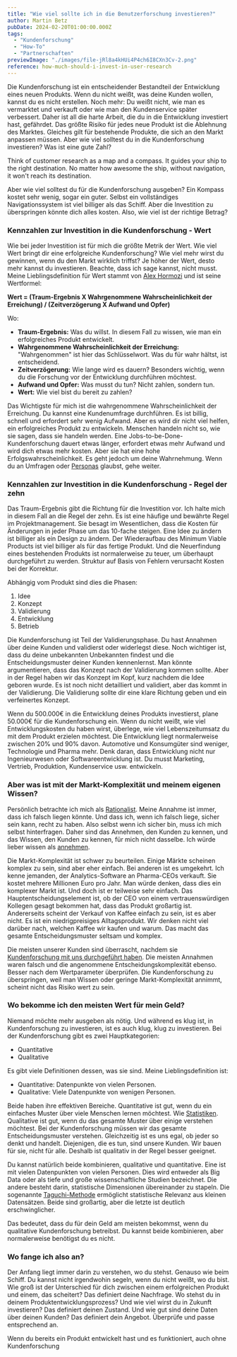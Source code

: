 ```yaml
---
title: "Wie viel sollte ich in die Benutzerforschung investieren?"
author: Martin Betz
pubDate: 2024-02-20T01:00:00.000Z
tags:
  - "Kundenforschung"
  - "How-To"
  - "Partnerschaften"
previewImage: "./images/file-jRl8a4kHUi4P4ch6I8CXn3Cv-2.png"
reference: how-much-should-i-invest-in-user-research
---
```


Die Kundenforschung ist ein entscheidender Bestandteil der Entwicklung eines neuen Produkts. Wenn du nicht weißt, was deine Kunden wollen, kannst du es nicht erstellen. Noch mehr: Du weißt nicht, wie man es vermarktet und verkauft oder wie man den Kundenservice später verbessert. Daher ist all die harte Arbeit, die du in die Entwicklung investiert hast, gefährdet. Das größte Risiko für jedes neue Produkt ist die Ablehnung des Marktes. Gleiches gilt für bestehende Produkte, die sich an den Markt anpassen müssen. Aber wie viel solltest du in die Kundenforschung investieren? Was ist eine gute Zahl?

Think of customer research as a map and a compass. It guides your ship to the right destination. No matter how awesome the ship, without navigation, it won't reach its destination.

Aber wie viel solltest du für die Kundenforschung ausgeben? Ein Kompass kostet sehr wenig, sogar ein guter. Selbst ein vollständiges Navigationssystem ist viel billiger als das Schiff. Aber die Investition zu überspringen könnte dich alles kosten. Also, wie viel ist der richtige Betrag?

### Kennzahlen zur Investition in die Kundenforschung - Wert

Wie bei jeder Investition ist für mich die größte Metrik der Wert. Wie viel Wert bringt dir eine erfolgreiche Kundenforschung? Wie viel mehr wirst du gewinnen, wenn du den Markt wirklich triffst? Je höher der Wert, desto mehr kannst du investieren. Beachte, dass ich sage kannst, nicht musst. Meine Lieblingsdefinition für Wert stammt von [Alex Hormozi](https://youtu.be/5MHQr-Z17Hc?si=70EbQjnUnAeANS2b&t=72) und ist seine Wertformel:

**Wert = (Traum-Ergebnis X Wahrgenommene Wahrscheinlichkeit der Erreichung) / (Zeitverzögerung X Aufwand und Opfer)**

Wo:

- **Traum-Ergebnis:** Was du willst. In diesem Fall zu wissen, wie man ein erfolgreiches Produkt entwickelt.
- **Wahrgenommene Wahrscheinlichkeit der Erreichung:** "Wahrgenommen" ist hier das Schlüsselwort. Was du für wahr hältst, ist entscheidend.
- **Zeitverzögerung:** Wie lange wird es dauern? Besonders wichtig, wenn du die Forschung vor der Entwicklung durchführen möchtest.
- **Aufwand und Opfer:** Was musst du tun? Nicht zahlen, sondern tun.
- **Wert:** Wie viel bist du bereit zu zahlen?

Das Wichtigste für mich ist die wahrgenommene Wahrscheinlichkeit der Erreichung. Du kannst eine Kundenumfrage durchführen. Es ist billig, schnell und erfordert sehr wenig Aufwand. Aber es wird dir nicht viel helfen, ein erfolgreiches Produkt zu entwickeln. Menschen handeln nicht so, wie sie sagen, dass sie handeln werden. Eine Jobs-to-be-Done-Kundenforschung dauert etwas länger, erfordert etwas mehr Aufwand und wird dich etwas mehr kosten. Aber sie hat eine hohe Erfolgswahrscheinlichkeit. Es geht jedoch um deine Wahrnehmung. Wenn du an Umfragen oder [Personas](/blog/sind-personas-nuetzlich-fuer-die-produktentwicklung/) glaubst, gehe weiter.

### Kennzahlen zur Investition in die Kundenforschung - Regel der zehn

Das Traum-Ergebnis gibt die Richtung für die Investition vor. Ich halte mich in diesem Fall an die Regel der zehn. Es ist eine häufige und bewährte Regel im Projektmanagement. Sie besagt im Wesentlichen, dass die Kosten für Änderungen in jeder Phase um das 10-fache steigen. Eine Idee zu ändern ist billiger als ein Design zu ändern. Der Wiederaufbau des Minimum Viable Products ist viel billiger als für das fertige Produkt. Und die Neuerfindung eines bestehenden Produkts ist normalerweise zu teuer, um überhaupt durchgeführt zu werden. Struktur auf Basis von Fehlern verursacht Kosten bei der Korrektur.

Abhängig vom Produkt sind dies die Phasen:

1. Idee
2. Konzept
3. Validierung
4. Entwicklung
5. Betrieb

Die Kundenforschung ist Teil der Validierungsphase. Du hast Annahmen über deine Kunden und validierst oder widerlegst diese. Noch wichtiger ist, dass du deine unbekannten Unbekannten findest und die Entscheidungsmuster deiner Kunden kennenlernst. Man könnte argumentieren, dass das Konzept nach der Validierung kommen sollte. Aber in der Regel haben wir das Konzept im Kopf, kurz nachdem die Idee geboren wurde. Es ist noch nicht detailliert und validiert, aber das kommt in der Validierung. Die Validierung sollte dir eine klare Richtung geben und ein verfeinertes Konzept.

Wenn du 500.000€ in die Entwicklung deines Produkts investierst, plane 50.000€ für die Kundenforschung ein. Wenn du nicht weißt, wie viel Entwicklungskosten du haben wirst, überlege, wie viel Lebenszeitumsatz du mit dem Produkt erzielen möchtest. Die Entwicklung liegt normalerweise zwischen 20% und 90% davon. Automotive und Konsumgüter sind weniger, Technologie und Pharma mehr. Denk daran, dass Entwicklung nicht nur Ingenieurwesen oder Softwareentwicklung ist. Du musst Marketing, Vertrieb, Produktion, Kundenservice usw. entwickeln.

### Aber was ist mit der Markt-Komplexität und meinem eigenen Wissen?

Persönlich betrachte ich mich als [Rationalist](https://www.lesswrong.com/). Meine Annahme ist immer, dass ich falsch liegen könnte. Und dass ich, wenn ich falsch liege, sicher sein kann, recht zu haben. Also selbst wenn ich sicher bin, muss ich mich selbst hinterfragen. Daher sind das Annehmen, den Kunden zu kennen, und das Wissen, den Kunden zu kennen, für mich nicht dasselbe. Ich würde lieber wissen als [annehmen](/blog/we-assume-a-world-that-isnt-there/).

Die Markt-Komplexität ist schwer zu beurteilen. Einige Märkte scheinen komplex zu sein, sind aber eher einfach. Bei anderen ist es umgekehrt. Ich kenne jemanden, der Analytics-Software an Pharma-CEOs verkauft. Sie kostet mehrere Millionen Euro pro Jahr. Man würde denken, dass dies ein komplexer Markt ist. Und doch ist er teilweise sehr einfach. Das Hauptentscheidungselement ist, ob der CEO von einem vertrauenswürdigen Kollegen gesagt bekommen hat, dass das Produkt großartig ist. Andererseits scheint der Verkauf von Kaffee einfach zu sein, ist es aber nicht. Es ist ein niedrigpreisiges Alltagsprodukt. Wir denken nicht viel darüber nach, welchen Kaffee wir kaufen und warum. Das macht das gesamte Entscheidungsmuster seltsam und komplex.

Die meisten unserer Kunden sind überrascht, nachdem sie [Kundenforschung mit uns durchgeführt haben](/leistungen/customer-research-sprints/). Die meisten Annahmen waren falsch und die angenommene Entscheidungskomplexität ebenso. Besser nach dem Wertparameter überprüfen. Die Kundenforschung zu überspringen, weil man Wissen oder geringe Markt-Komplexität annimmt, scheint nicht das Risiko wert zu sein.

### Wo bekomme ich den meisten Wert für mein Geld?

Niemand möchte mehr ausgeben als nötig. Und während es klug ist, in Kundenforschung zu investieren, ist es auch klug, klug zu investieren. Bei der Kundenforschung gibt es zwei Hauptkategorien:

- Quantitative
- Qualitative

Es gibt viele Definitionen dessen, was sie sind. Meine Lieblingsdefinition ist:

- Quantitative: Datenpunkte von vielen Personen.
- Qualitative: Viele Datenpunkte von wenigen Personen.

Beide haben ihre effektiven Bereiche. Quantitative ist gut, wenn du ein einfaches Muster über viele Menschen lernen möchtest. Wie [Statistiken](https://www.statista.com/). Qualitative ist gut, wenn du das gesamte Muster über einige verstehen möchtest. Bei der Kundenforschung müssen wir das gesamte Entscheidungsmuster verstehen. Gleichzeitig ist es uns egal, ob jeder so denkt und handelt. Diejenigen, die es tun, sind unsere Kunden. Wir bauen für sie, nicht für alle. Deshalb ist qualitativ in der Regel besser geeignet.

Du kannst natürlich beide kombinieren, qualitative und quantitative. Eine ist mit vielen Datenpunkten von vielen Personen. Dies wird entweder als Big Data oder als tiefe und große wissenschaftliche Studien bezeichnet. Die andere besteht darin, statistische Dimensionen übereinander zu stapeln. Die sogenannte [Taguchi-Methode](https://en.wikipedia.org/wiki/Taguchi_methods) ermöglicht statistische Relevanz aus kleinen Datensätzen. Beide sind großartig, aber die letzte ist deutlich erschwinglicher.

Das bedeutet, dass du für dein Geld am meisten bekommst, wenn du qualitative Kundenforschung betreibst. Du kannst beide kombinieren, aber normalerweise benötigst du es nicht.

### Wo fange ich also an?

Der Anfang liegt immer darin zu verstehen, wo du stehst. Genauso wie beim Schiff. Du kannst nicht irgendwohin segeln, wenn du nicht weißt, wo du bist. Wie groß ist der Unterschied für dich zwischen einem erfolgreichen Produkt und einem, das scheitert? Das definiert deine Nachfrage. Wo stehst du in deinem Produktentwicklungsprozess? Und wie viel wirst du in Zukunft investieren? Das definiert deinen Zustand. Und wie gut sind deine Daten über deinen Kunden? Das definiert dein Angebot. Überprüfe und passe entsprechend an.

Wenn du bereits ein Produkt entwickelt hast und es funktioniert, auch ohne Kundenforschung